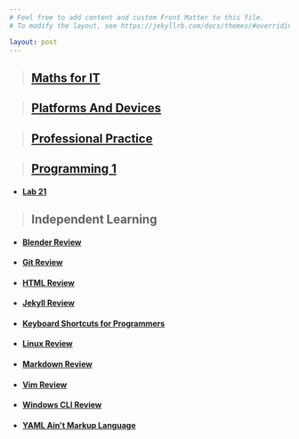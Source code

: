 ```yaml
---
# Feel free to add content and custom Front Matter to this file.
# To modify the layout, see https://jekyllrb.com/docs/themes/#overriding-theme-defaults

layout: post
---
```


> <h2><a href="/Maths/">Maths for IT</a></h2>

> <h2><a href="/P&D/">Platforms And Devices</a></h2>

> <h2><a href="/PP/">Professional Practice</a></h2>

> <h2><a href="/P1/">Programming 1</a></h2>
   <ul><li><h4><a href="/Lab-21/">Lab 21</a></h4></li></ul>

> <h2>Independent Learning</h2>

<ul>
    <li><h4><a href="/Blender/">Blender Review</a></h4></li>
    <li><h4><a href="/Git/">Git Review</a></h4></li>
    <li><h4><a href="/HTML/">HTML Review</a></h4></li>
    <li><h4><a href="/Jekyll/">Jekyll Review</a></h4></li>
    <li><h4><a href="/Shortcuts/">Keyboard Shortcuts for Programmers</a></h4></li>
    <li><h4><a href="/Linux/">Linux Review</a></h4></li>
    <li><h4><a href="/Markdown/">Markdown Review</a></h4></li>
    <li><h4><a href="/Vim/">Vim Review</a></h4></li>
    <li><h4><a href="/CLI/">Windows CLI Review</a></h4></li>
    <li><h4><a href="/YAML/">YAML Ain't Markup Language</a></h4></li>
</ul>